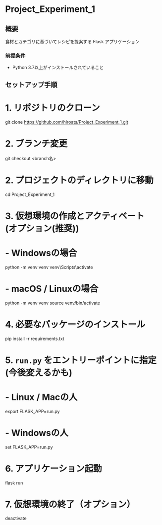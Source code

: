# Project_Experiment_1

## 概要

食材とカテゴリに基づいてレシピを提案する Flask アプリケーション

### 前提条件

- Python 3.7以上がインストールされていること

## セットアップ手順

# 1. リポジトリのクローン
git clone https://github.com/hiroats/Project_Experiment_1.git

# 2. ブランチ変更
git checkout <branch名>

# 2. プロジェクトのディレクトリに移動
cd Project_Experiment_1

# 3. 仮想環境の作成とアクティベート　(オプション(推奨))

# - Windowsの場合
python -m venv venv
venv\Scripts\activate

# - macOS / Linuxの場合
python -m venv venv
source venv/bin/activate

# 4. 必要なパッケージのインストール
pip install -r requirements.txt


# 5. `run.py` をエントリーポイントに指定　(今後変えるかも)

# - Linux / Macの人
export FLASK_APP=run.py

# - Windowsの人
set FLASK_APP=run.py

# 6. アプリケーション起動
flask run

# 7. 仮想環境の終了（オプション）
deactivate
